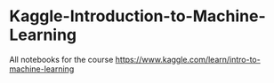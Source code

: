 # Kaggle-Introduction-to-Machine-Learning
All notebooks for the course
https://www.kaggle.com/learn/intro-to-machine-learning
